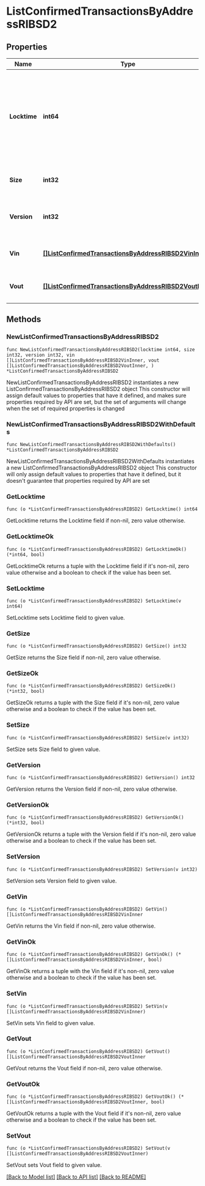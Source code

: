 # ListConfirmedTransactionsByAddressRIBSD2

## Properties

Name | Type | Description | Notes
------------ | ------------- | ------------- | -------------
**Locktime** | **int64** | Represents the locktime on the transaction on the specific blockchain, i.e. the blockheight at which the transaction is valid. | 
**Size** | **int32** | Represents the total size of this transaction. | 
**Version** | **int32** | Represents the transaction&#39;s version number. | 
**Vin** | [**[]ListConfirmedTransactionsByAddressRIBSD2VinInner**](ListConfirmedTransactionsByAddressRIBSD2VinInner.md) | Represents the transaction inputs. | 
**Vout** | [**[]ListConfirmedTransactionsByAddressRIBSD2VoutInner**](ListConfirmedTransactionsByAddressRIBSD2VoutInner.md) | Represents the transaction outputs. | 

## Methods

### NewListConfirmedTransactionsByAddressRIBSD2

`func NewListConfirmedTransactionsByAddressRIBSD2(locktime int64, size int32, version int32, vin []ListConfirmedTransactionsByAddressRIBSD2VinInner, vout []ListConfirmedTransactionsByAddressRIBSD2VoutInner, ) *ListConfirmedTransactionsByAddressRIBSD2`

NewListConfirmedTransactionsByAddressRIBSD2 instantiates a new ListConfirmedTransactionsByAddressRIBSD2 object
This constructor will assign default values to properties that have it defined,
and makes sure properties required by API are set, but the set of arguments
will change when the set of required properties is changed

### NewListConfirmedTransactionsByAddressRIBSD2WithDefaults

`func NewListConfirmedTransactionsByAddressRIBSD2WithDefaults() *ListConfirmedTransactionsByAddressRIBSD2`

NewListConfirmedTransactionsByAddressRIBSD2WithDefaults instantiates a new ListConfirmedTransactionsByAddressRIBSD2 object
This constructor will only assign default values to properties that have it defined,
but it doesn't guarantee that properties required by API are set

### GetLocktime

`func (o *ListConfirmedTransactionsByAddressRIBSD2) GetLocktime() int64`

GetLocktime returns the Locktime field if non-nil, zero value otherwise.

### GetLocktimeOk

`func (o *ListConfirmedTransactionsByAddressRIBSD2) GetLocktimeOk() (*int64, bool)`

GetLocktimeOk returns a tuple with the Locktime field if it's non-nil, zero value otherwise
and a boolean to check if the value has been set.

### SetLocktime

`func (o *ListConfirmedTransactionsByAddressRIBSD2) SetLocktime(v int64)`

SetLocktime sets Locktime field to given value.


### GetSize

`func (o *ListConfirmedTransactionsByAddressRIBSD2) GetSize() int32`

GetSize returns the Size field if non-nil, zero value otherwise.

### GetSizeOk

`func (o *ListConfirmedTransactionsByAddressRIBSD2) GetSizeOk() (*int32, bool)`

GetSizeOk returns a tuple with the Size field if it's non-nil, zero value otherwise
and a boolean to check if the value has been set.

### SetSize

`func (o *ListConfirmedTransactionsByAddressRIBSD2) SetSize(v int32)`

SetSize sets Size field to given value.


### GetVersion

`func (o *ListConfirmedTransactionsByAddressRIBSD2) GetVersion() int32`

GetVersion returns the Version field if non-nil, zero value otherwise.

### GetVersionOk

`func (o *ListConfirmedTransactionsByAddressRIBSD2) GetVersionOk() (*int32, bool)`

GetVersionOk returns a tuple with the Version field if it's non-nil, zero value otherwise
and a boolean to check if the value has been set.

### SetVersion

`func (o *ListConfirmedTransactionsByAddressRIBSD2) SetVersion(v int32)`

SetVersion sets Version field to given value.


### GetVin

`func (o *ListConfirmedTransactionsByAddressRIBSD2) GetVin() []ListConfirmedTransactionsByAddressRIBSD2VinInner`

GetVin returns the Vin field if non-nil, zero value otherwise.

### GetVinOk

`func (o *ListConfirmedTransactionsByAddressRIBSD2) GetVinOk() (*[]ListConfirmedTransactionsByAddressRIBSD2VinInner, bool)`

GetVinOk returns a tuple with the Vin field if it's non-nil, zero value otherwise
and a boolean to check if the value has been set.

### SetVin

`func (o *ListConfirmedTransactionsByAddressRIBSD2) SetVin(v []ListConfirmedTransactionsByAddressRIBSD2VinInner)`

SetVin sets Vin field to given value.


### GetVout

`func (o *ListConfirmedTransactionsByAddressRIBSD2) GetVout() []ListConfirmedTransactionsByAddressRIBSD2VoutInner`

GetVout returns the Vout field if non-nil, zero value otherwise.

### GetVoutOk

`func (o *ListConfirmedTransactionsByAddressRIBSD2) GetVoutOk() (*[]ListConfirmedTransactionsByAddressRIBSD2VoutInner, bool)`

GetVoutOk returns a tuple with the Vout field if it's non-nil, zero value otherwise
and a boolean to check if the value has been set.

### SetVout

`func (o *ListConfirmedTransactionsByAddressRIBSD2) SetVout(v []ListConfirmedTransactionsByAddressRIBSD2VoutInner)`

SetVout sets Vout field to given value.



[[Back to Model list]](../README.md#documentation-for-models) [[Back to API list]](../README.md#documentation-for-api-endpoints) [[Back to README]](../README.md)


